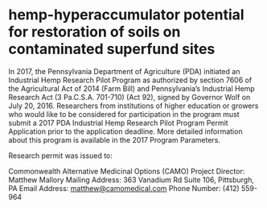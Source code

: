 # hemp-hyperaccumulator potential for restoration of soils on contaminated superfund sites

In 2017, the Pennsylvania Department of Agriculture (PDA) initiated an Industrial Hemp Research Pilot Program as authorized by section 7606 of the Agricultural Act of 2014 (Farm Bill) and Pennsylvania’s Industrial Hemp Research Act (3 Pa.C.S.A. 701-710) (Act 92), signed by Governor Wolf on July 20, 2016. Researchers from institutions of higher education or growers who would like to be considered for participation in the program must submit a 2017 PDA Industrial Hemp Research Pilot Program Permit Application prior to the application deadline. More detailed information about this program is available in the 2017 Program Parameters.

Research permit was issued to:

Commonwealth Alternative Medicinal Options (CAMO)
 Project Director: Matthew Mallory
 Mailing Address: 363 Vanadium Rd Suite 106, Pittsburgh, PA
 Email Address: matthew@camomedical.com
 Phone Number: (412) 559- 964

